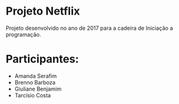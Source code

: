 # Projeto Netflix
Projeto desenvolvido no ano de 2017 para a cadeira de Iniciação a programação.

# Participantes:

* Amanda Serafim
* Brenno Barboza
* Giuliane Benjamim
* Tarcísio Costa
